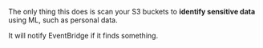 The only thing this does is scan your S3 buckets to **identify sensitive data** using ML, such as personal data.

It will notify EventBridge if it finds something.